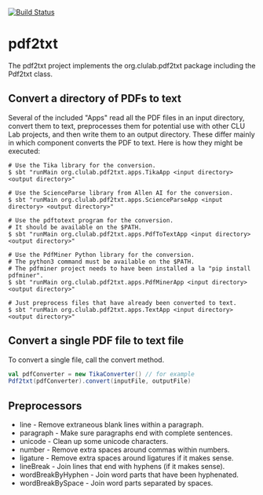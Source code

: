 [![Build Status](https://github.com/clulab/pdf2txt/workflows/pdf2txt%20CI/badge.svg)](https://github.com/clulab/pdf2txt/actions)

# pdf2txt

The pdf2txt project implements the org.clulab.pdf2txt package including the Pdf2txt class.

## Convert a directory of PDFs to text

Several of the included "Apps" read all the PDF files in an input directory, convert them to text, preprocesses them for potential use with other CLU Lab projects, and then write them to an output directory.  These differ mainly in which component converts the PDF to text.  Here is how they might be executed:

```shell
# Use the Tika library for the conversion.
$ sbt "runMain org.clulab.pdf2txt.apps.TikaApp <input directory> <output directory>"
```

```shell
# Use the ScienceParse library from Allen AI for the conversion.
$ sbt "runMain org.clulab.pdf2txt.apps.ScienceParseApp <input directory> <output directory>"
```

```shell
# Use the pdftotext program for the conversion.
# It should be available on the $PATH.
$ sbt "runMain org.clulab.pdf2txt.apps.PdfToTextApp <input directory> <output directory>"
```

```shell
# Use the PdfMiner Python library for the conversion.
# The python3 command must be available on the $PATH.
# The pdfminer project needs to have been installed a la "pip install pdfminer".
$ sbt "runMain org.clulab.pdf2txt.apps.PdfMinerApp <input directory> <output directory>"
```

```shell
# Just preprocess files that have already been converted to text.
$ sbt "runMain org.clulab.pdf2txt.apps.TextApp <input directory> <output directory>"
```

## Convert a single PDF file to text file

To convert a single file, call the convert method.

```scala
val pdfConverter = new TikaConverter() // for example
Pdf2txt(pdfConverter).convert(inputFile, outputFile)
```

## Preprocessors

* line - Remove extraneous blank lines within a paragraph.
* paragraph - Make sure paragraphs end with complete sentences.
* unicode - Clean up some unicode characters.
* number - Remove extra spaces around commas within numbers.
* ligature - Remove extra spaces around ligatures if it makes sense.
* lineBreak - Join lines that end with hyphens (if it makes sense).
* wordBreakByHyphen - Join word parts that have been hyphenated.
* wordBreakBySpace - Join word parts separated by spaces.
